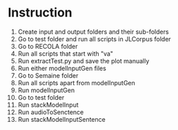 # Instruction

1. Create input and output folders and their sub-folders
2. Go to test folder and run all scripts in JLCorpus folder
3. Go to RECOLA folder
4. Run all scripts that start with "va"
5. Run extractTest.py and save the plot manually
6. Run either modelInputGen files
7. Go to Semaine folder
8. Run all scripts apart from modelInputGen
9. Run modelInputGen
10. Go to test folder
11. Run stackModelInput
12. Run audioToSenctence
13. Run stackModelInputSentence
